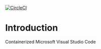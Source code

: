 [![CircleCI](https://circleci.com/gh/oviney/containerized-vscode.svg?style=svg)](https://circleci.com/gh/oviney/containerized-vscode)

# Introduction
Containerized Microsoft Visual Studio Code 

